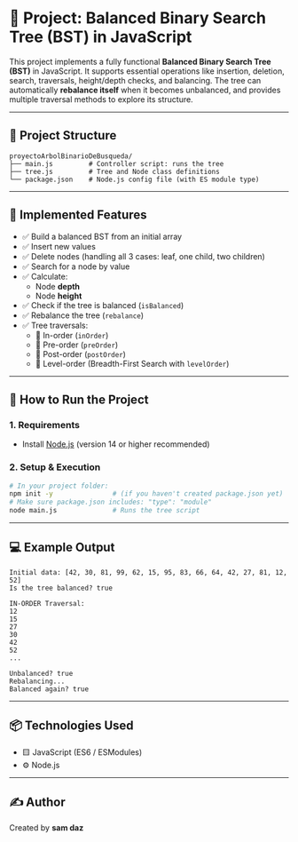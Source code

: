 
# 🌳 Project: Balanced Binary Search Tree (BST) in JavaScript

This project implements a fully functional **Balanced Binary Search Tree (BST)** in JavaScript. It supports essential operations like insertion, deletion, search, traversals, height/depth checks, and balancing. The tree can automatically **rebalance itself** when it becomes unbalanced, and provides multiple traversal methods to explore its structure.

---

## 📁 Project Structure

```
proyectoArbolBinarioDeBusqueda/
├── main.js         # Controller script: runs the tree
├── tree.js         # Tree and Node class definitions
└── package.json    # Node.js config file (with ES module type)
```

---

## 🧠 Implemented Features

- ✅ Build a balanced BST from an initial array
- ✅ Insert new values
- ✅ Delete nodes (handling all 3 cases: leaf, one child, two children)
- ✅ Search for a node by value
- ✅ Calculate:
  - Node **depth**
  - Node **height**
- ✅ Check if the tree is balanced (`isBalanced`)
- ✅ Rebalance the tree (`rebalance`)
- ✅ Tree traversals:
  - 🔁 In-order (`inOrder`)
  - 🔁 Pre-order (`preOrder`)
  - 🔁 Post-order (`postOrder`)
  - 🔁 Level-order (Breadth-First Search with `levelOrder`)

---

## 🚀 How to Run the Project

### 1. Requirements

- Install [Node.js](https://nodejs.org) (version 14 or higher recommended)

### 2. Setup & Execution

```bash
# In your project folder:
npm init -y               # (if you haven't created package.json yet)
# Make sure package.json includes: "type": "module"
node main.js              # Runs the tree script
```

---

## 💻 Example Output

```
Initial data: [42, 30, 81, 99, 62, 15, 95, 83, 66, 64, 42, 27, 81, 12, 52]
Is the tree balanced? true

IN-ORDER Traversal:
12
15
27
30
42
52
...

Unbalanced? true
Rebalancing...
Balanced again? true
```

---

## 📦 Technologies Used

- 🟨 JavaScript (ES6 / ESModules)
- ⚙️ Node.js

---

## ✍️ Author

Created by **sam daz**


